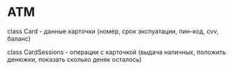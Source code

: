 # ATM
class Card - данные карточки (номер, срок экспуатации, пин-код, cvv, баланс)

class CardSessions - операции с карточкой (выдача наличных, положить денюжки, показать сколько деняк осталось)
